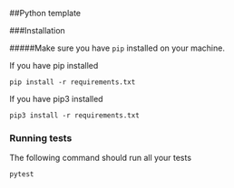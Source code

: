 ##Python template

###Installation

#####Make sure you have `pip` installed on your machine.

If you have pip installed
```
pip install -r requirements.txt
```

If you have pip3 installed
```
pip3 install -r requirements.txt
```

### Running tests

The following command should run all your tests
```
pytest
```
